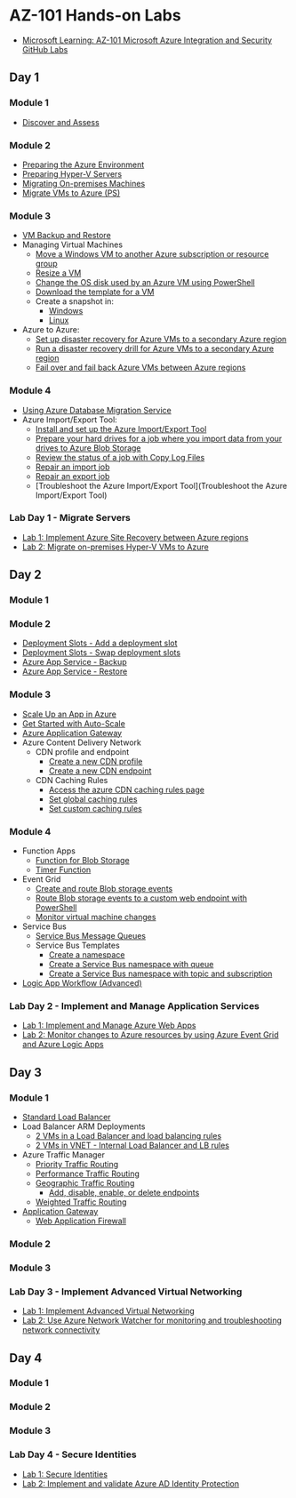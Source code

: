 # AZ-101 Hands-on Labs

* [Microsoft Learning: AZ-101 Microsoft Azure Integration and Security GitHub Labs](https://github.com/MicrosoftLearning/AZ-101-MicrosoftAzureIntegrationandSecurity)

## Day 1

### Module 1

* [Discover and Assess](https://docs.microsoft.com/en-us/azure/migrate/tutorial-assessment-vmware)

### Module 2

* [Preparing the Azure Environment](https://docs.microsoft.com/en-us/azure/site-recovery/tutorial-prepare-azure)
* [Preparing Hyper-V Servers](https://docs.microsoft.com/en-us/azure/site-recovery/hyper-v-prepare-on-premises-tutorial)
* [Migrating On-premises Machines](https://docs.microsoft.com/en-us/azure/site-recovery/migrate-tutorial-on-premises-azure)
* [Migrate VMs to Azure (PS)](https://docs.microsoft.com/en-us/azure/site-recovery/hyper-v-azure-powershell-resource-manager#before-you-start)

### Module 3

* [VM Backup and Restore](https://docs.microsoft.com/en-us/azure/virtual-machines/windows/tutorial-backup-vms)
* Managing Virtual Machines
  * [Move a Windows VM to another Azure subscription or resource group](https://docs.microsoft.com/en-us/azure/virtual-machines/windows/move-vm)
  * [Resize a VM](https://docs.microsoft.com/en-us/azure/virtual-machines/windows/resize-vm)
  * [Change the OS disk used by an Azure VM using PowerShell](https://docs.microsoft.com/en-us/azure/virtual-machines/windows/os-disk-swap)
  * [Download the template for a VM](https://docs.microsoft.com/en-us/azure/virtual-machines/windows/download-template)
  * Create a snapshot in:
    * [Windows](https://docs.microsoft.com/en-us/azure/virtual-machines/windows/move-vm)
    * [Linux](https://docs.microsoft.com/en-us/azure/virtual-machines/linux/snapshot-copy-managed-disk)
* Azure to Azure:
  * [Set up disaster recovery for Azure VMs to a secondary Azure region](https://docs.microsoft.com/en-us/azure/site-recovery/azure-to-azure-tutorial-enable-replication)
  * [Run a disaster recovery drill for Azure VMs to a secondary Azure region](https://docs.microsoft.com/en-us/azure/site-recovery/azure-to-azure-tutorial-dr-drill)
  * [Fail over and fail back Azure VMs between Azure regions](https://docs.microsoft.com/en-us/azure/site-recovery/azure-to-azure-tutorial-failover-failback)

### Module 4

* [Using Azure Database Migration Service](https://docs.microsoft.com/en-us/azure/site-recovery/vmware-azure-tutorial)
* Azure Import/Export Tool:
  * [Install and set up the Azure Import/Export Tool](https://docs.microsoft.com/en-us/azure/storage/common/storage-import-export-tool-setup?toc=/azure/storage/blobs/toc.json)
  * [Prepare your hard drives for a job where you import data from your drives to Azure Blob Storage](https://docs.microsoft.com/en-us/azure/storage/common/storage-import-export-tool-preparing-hard-drives-import?toc=/azure/storage/blobs/toc.json)
  * [Review the status of a job with Copy Log Files](https://docs.microsoft.com/en-us/azure/storage/common/storage-import-export-tool-reviewing-job-status-v1?toc=/azure/storage/blobs/toc.json)
  * [Repair an import job](https://docs.microsoft.com/en-us/azure/storage/common/storage-import-export-tool-repairing-an-import-job-v1?toc=/azure/storage/blobs/toc.json)
  * [Repair an export job](https://docs.microsoft.com/en-us/azure/storage/common/storage-import-export-tool-repairing-an-export-job-v1?toc=/azure/storage/blobs/toc.json)
  * [Troubleshoot the Azure Import/Export Tool](Troubleshoot the Azure Import/Export Tool)

### Lab Day 1 - Migrate Servers

* [Lab 1: Implement Azure Site Recovery between Azure regions](https://github.com/MicrosoftLearning/AZ-101-MicrosoftAzureIntegrationandSecurity/blob/master/Instructions/az-101-01__instructions.md)
* [Lab 2: Migrate on-premises Hyper-V VMs to Azure](https://github.com/MicrosoftLearning/AZ-101-MicrosoftAzureIntegrationandSecurity/blob/master/Instructions/az-101-01b__instructions.md)

## Day 2

### Module 1

### Module 2

* [Deployment Slots - Add a deployment slot](https://docs.microsoft.com/en-us/azure/app-service/web-sites-staged-publishing#add-a-deployment-slot)
* [Deployment Slots - Swap deployment slots](https://docs.microsoft.com/en-us/azure/app-service/web-sites-staged-publishing#swap-deployment-slots)
* [Azure App Service - Backup](https://docs.microsoft.com/en-us/azure/app-service/web-sites-backup)
* [Azure App Service - Restore](https://docs.microsoft.com/en-us/azure/app-service/web-sites-restore)

### Module 3

* [Scale Up an App in Azure](https://docs.microsoft.com/en-us/azure/app-service/web-sites-scale#scale-up-your-pricing-tier)
* [Get Started with Auto-Scale](https://docs.microsoft.com/en-us/azure/monitoring-and-diagnostics/monitoring-autoscale-get-started)
* [Azure Application Gateway](https://docs.microsoft.com/en-us/azure/application-gateway/quick-create-portal)
* Azure Content Delivery Network
  * CDN profile and endpoint
    * [Create a new CDN profile](https://docs.microsoft.com/en-us/azure/cdn/cdn-create-new-endpoint#create-a-new-cdn-profile)
    * [Create a new CDN endpoint](https://docs.microsoft.com/en-us/azure/cdn/cdn-create-new-endpoint#create-a-new-cdn-endpoint)
  * CDN Caching Rules
    * [Access the azure CDN caching rules page](https://docs.microsoft.com/en-us/azure/cdn/cdn-caching-rules-tutorial#open-the-azure-cdn-caching-rules-page)
    * [Set global caching rules](https://docs.microsoft.com/en-us/azure/cdn/cdn-caching-rules-tutorial#set-global-caching-rules)
    * [Set custom caching rules](https://docs.microsoft.com/en-us/azure/cdn/cdn-caching-rules-tutorial#set-custom-caching-rules)

### Module 4
* Function Apps
  * [Function for Blob Storage](https://docs.microsoft.com/en-us/azure/azure-functions/functions-create-storage-blob-triggered-function)
  * [Timer Function](https://docs.microsoft.com/en-us/azure/azure-functions/functions-create-scheduled-function#create-an-azure-function-app)
* Event Grid
  * [Create and route Blob storage events](https://docs.microsoft.com/en-us/azure/event-grid/blob-event-quickstart-portal)
  * [Route Blob storage events to a custom web endpoint with PowerShell](https://docs.microsoft.com/en-us/azure/storage/blobs/storage-blob-event-quickstart-powershell?toc=/azure/event-grid/toc.json)
  * [Monitor virtual machine changes](https://docs.microsoft.com/en-us/azure/event-grid/monitor-virtual-machine-changes-event-grid-logic-app)
* Service Bus
  * [Service Bus Message Queues](https://docs.microsoft.com/en-us/azure/service-bus-messaging/service-bus-quickstart-portal#create-a-queue)
  * Service Bus Templates
    * [Create a namespace](https://docs.microsoft.com/en-us/azure/service-bus-messaging/service-bus-resource-manager-namespace)
    * [Create a Service Bus namespace with queue](https://docs.microsoft.com/en-us/azure/service-bus-messaging/service-bus-resource-manager-namespace-queue)
    * [Create a Service Bus namespace with topic and subscription](https://docs.microsoft.com/en-us/azure/service-bus-messaging/service-bus-resource-manager-namespace-topic)
 * [Logic App Workflow (Advanced)](https://docs.microsoft.com/en-us/azure/logic-apps/tutorial-build-schedule-recurring-logic-app-workflow)
 
 ### Lab Day 2 - Implement and Manage Application Services
 
 * [Lab 1: Implement and Manage Azure Web Apps](https://github.com/MicrosoftLearning/AZ-101-MicrosoftAzureIntegrationandSecurity/blob/master/Instructions/az-101-02__instructions.md)
 * [Lab 2: Monitor changes to Azure resources by using Azure Event Grid and Azure Logic Apps](https://github.com/MicrosoftLearning/AZ-101-MicrosoftAzureIntegrationandSecurity/blob/master/Instructions/az-101-02b__instructions.md)
 
 ## Day 3
 
 ### Module 1
 
 * [Standard Load Balancer](https://docs.microsoft.com/en-us/azure/load-balancer/quickstart-load-balancer-standard-public-portal)
 * Load Balancer ARM Deployments
   * [2 VMs in a Load Balancer and load balancing rules](https://azure.microsoft.com/en-us/resources/templates/201-2-vms-loadbalancer-lbrules/)
   * [2 VMs in VNET - Internal Load Balancer and LB rules](https://azure.microsoft.com/en-us/resources/templates/201-2-vms-internal-load-balancer/)
 * Azure Traffic Manager
   * [Priority Traffic Routing](https://docs.microsoft.com/en-us/azure/traffic-manager/traffic-manager-configure-priority-routing-method)
   * [Performance Traffic Routing](https://docs.microsoft.com/en-us/azure/traffic-manager/traffic-manager-configure-performance-routing-method)
   * [Geographic Traffic Routing](https://docs.microsoft.com/en-us/azure/traffic-manager/traffic-manager-configure-geographic-routing-method)
     * [Add, disable, enable, or delete endpoints](https://docs.microsoft.com/en-us/azure/traffic-manager/traffic-manager-manage-endpoints)
   * [Weighted Traffic Routing](https://docs.microsoft.com/en-us/azure/traffic-manager/traffic-manager-configure-weighted-routing-method)
 * [Application Gateway](https://docs.microsoft.com/en-us/azure/application-gateway/quick-create-portal)
   * [Web Application Firewall](https://docs.microsoft.com/en-us/azure/application-gateway/application-gateway-web-application-firewall-portal)
   
 ### Module 2
   
 ### Module 3
   
 ### Lab Day 3 - Implement Advanced Virtual Networking
   
   * [Lab 1: Implement Advanced Virtual Networking](https://github.com/MicrosoftLearning/AZ-101-MicrosoftAzureIntegrationandSecurity/blob/master/Instructions/az-101-03__instructions.md)
   * [Lab 2: Use Azure Network Watcher for monitoring and troubleshooting network connectivity](https://github.com/MicrosoftLearning/AZ-101-MicrosoftAzureIntegrationandSecurity/blob/master/Instructions/az-101-03b__instructions.md)
   
 ## Day 4
   
 ### Module 1
   
 ### Module 2
   
 ### Module 3
   
 ### Lab Day 4 - Secure Identities
   
 * [Lab 1: Secure Identities](https://github.com/MicrosoftLearning/AZ-101-MicrosoftAzureIntegrationandSecurity/blob/master/Instructions/az-101-04__instructions.md)
 * [Lab 2: Implement and validate Azure AD Identity Protection](https://github.com/MicrosoftLearning/AZ-101-MicrosoftAzureIntegrationandSecurity/blob/master/Instructions/az-101-04b__instructions.md)
   
   

